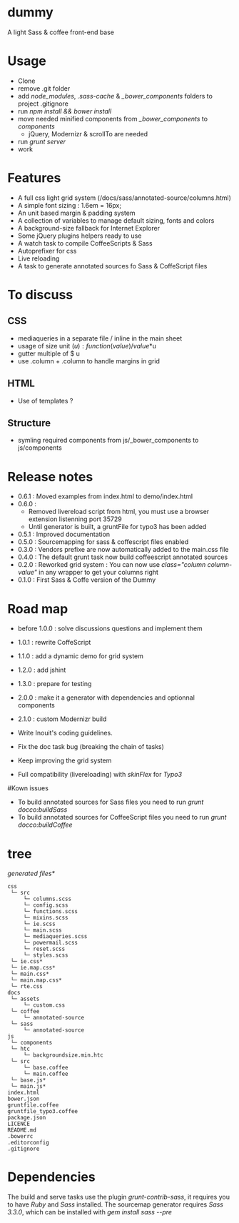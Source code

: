 dummy
=====

A light Sass &amp; coffee front-end base


# Usage

- Clone
- remove .git folder
- add *node_modules*, *.sass-cache* & *\_bower\_components* folders to project .gitignore
- run *npm install && bower install*
- move needed minified components from *\_bower\_components* to *components*
  - jQuery, Modernizr & scrollTo are needed
- run *grunt server*
- work


# Features

- A full css light grid system (/docs/sass/annotated-source/columns.html)
- A simple font sizing : 1.6em = 16px;
- An unit based margin & padding system
- A collection of variables to manage default sizing, fonts and colors
- A background-size fallback for Internet Explorer
- Some jQuery plugins helpers ready to use
- A watch task to compile CoffeeScripts & Sass
- Autoprefixer for css
- Live reloading
- A task to generate annotated sources fo Sass & CoffeScript files


# To discuss

## CSS

- mediaqueries in a separate file / inline in the main sheet
- usage of size unit ($u) : function(value) / value*$u
- gutter multiple of $ u
- use .column + .column to handle margins in grid

## HTML

- Use of templates ?

## Structure

- symling required components from js/\_bower\_components to js/components


# Release notes

- 0.6.1 :    Moved examples from index.html to demo/index.html
- 0.6.0 :
  - Removed livereload script from html, you must use a browser extension listenning port 35729
  - Until generator is built, a gruntFile for typo3 has been added
- 0.5.1 :    Improved documentation
- 0.5.0 :    Sourcemapping for sass & coffescript files enabled
- 0.3.0 :    Vendors prefixe are now automatically added to the main.css file
- 0.4.0 :    The default grunt task now build coffeescript annotated sources
- 0.2.0 :    Reworked grid system : You can now use *class="column column-value"* in any wrapper to get your columns right
- 0.1.0 :    First Sass & Coffe version of the Dummy

# Road map

- before 1.0.0 : solve discussions questions and implement them
- 1.0.1 : rewrite CoffeScript
- 1.1.0 : add a dynamic demo for grid system
- 1.2.0 : add jshint
- 1.3.0 : prepare for testing
- 2.0.0 : make it a generator with dependencies and optionnal components
- 2.1.0 : custom Modernizr build

- Write Inouit's coding guidelines.
- Fix the doc task bug (breaking the chain of tasks)
- Keep improving the grid system
- Full compatibility (livereloading) with *skinFlex* for *Typo3*


#Kown issues

- To build annotated sources for Sass files you need to run *grunt docco:buildSass*
- To build annotated sources for CoffeeScript files you need to run *grunt docco:buildCoffee*


# tree

_generated files*_

    css
     └─ src
         └─ columns.scss
         └─ config.scss
         └─ functions.scss
         └─ mixins.scss
         └─ ie.scss
         └─ main.scss
         └─ mediaqueries.scss
         └─ powermail.scss
         └─ reset.scss
         └─ styles.scss
     └─ ie.css*
     └─ ie.map.css*
     └─ main.css*
     └─ main.map.css*
     └─ rte.css
    docs
     └─ assets
         └─ custom.css
     └─ coffee
         └─ annotated-source
     └─ sass
         └─ annotated-source
    js
     └─ components
     └─ htc
         └─ backgroundsize.min.htc
     └─ src
         └─ base.coffee
         └─ main.coffee
     └─ base.js*
     └─ main.js*
    index.html
    bower.json
    gruntfile.coffee
    gruntfile_typo3.coffee
    package.json
    LICENCE
    README.md
    .bowerrc
    .editorconfig
    .gitignore

# Dependencies

The build and serve tasks use the plugin *grunt-contrib-sass*, it requires you to have *Ruby* and *Sass* installed.
The sourcemap generator requires *Sass 3.3.0*, which can be installed with *gem install sass --pre*

